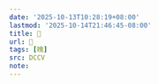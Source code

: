 ```yaml
---
date: '2025-10-13T10:28:19+08:00'
lastmod: '2025-10-14T21:46:45-08:00'
title: 􄢠
url: 􄢠
tags: [䁛]
src: DCCV
note:
---
```

